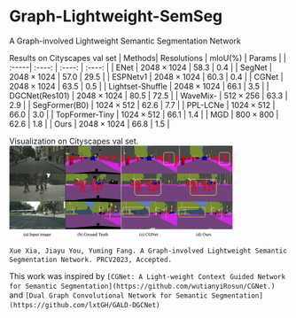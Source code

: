 # Graph-Lightweight-SemSeg
A Graph-involved Lightweight Semantic Segmentation Network

Results on Cityscapes val set
| Methods| Resolutions | mIoU(%) | Params |
| :-----| :----: | :----: | :----: |
| ENet | $2048\times1024$ | 58.3 | 0.4 |
| SegNet | $2048\times1024$ | 57.0 | 29.5 |
| ESPNetv1 | $2048\times1024$ | 60.3 | 0.4 |
| CGNet | $2048\times1024$ | 63.5 | 0.5 |
| Lightset-Shuffle | $2048\times1024$ | 66.1 | 3.5 |
| DGCNet(Res101) | $2048\times1024$ | 80.5 | 72.5 |
| WaveMix- | $512\times256$ | 63.3 | 2.9 |
| SegFormer(B0) | $1024\times512$ | 62.6 | 7.7 |
| PPL-LCNe | $1024\times512$ | 66.0 | 3.0 |
| TopFormer-Tiny | $1024\times512$ | 66.1 | 1.4 |
| MGD | $800\times800$ | 62.6 | 1.8 |
| Ours | $2048\times1024$ | 66.8 | 1.5 |

Visualization on Cityscapes val set.
<img src="Visualization.png" style="width:80%;height:auto;">

```
Xue Xia, Jiayu You, Yuming Fang. A Graph-involved Lightweight Semantic Segmentation Network. PRCV2023, Accepted.
```

This work was inspired by ```[CGNet: A Light-weight Context Guided Network for Semantic Segmentation](https://github.com/wutianyiRosun/CGNet.)``` and ```[Dual Graph Convolutional Network for Semantic Segmentation](https://github.com/lxtGH/GALD-DGCNet)```
